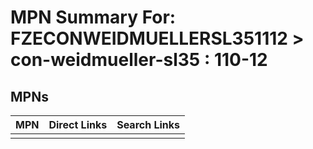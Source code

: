 



# MPN Summary For: FZECONWEIDMUELLERSL351112 > con-weidmueller-sl35 : 110-12

## MPNs
  

|MPN|Direct Links|Search Links|
| :--- | :--- | :--- |
||||
